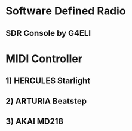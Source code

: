 # Software Defined Radio
## SDR Console by G4ELI

# MIDI Controller
## 1) HERCULES Starlight
## 2) ARTURIA Beatstep
## 3) AKAI MD218
